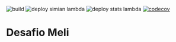 ![build](https://github.com/Marcelo-Scarton/DesafioMeli/actions/workflows/build.yml/badge.svg)
![deploy simian lambda](https://github.com/Marcelo-Scarton/DesafioMeli/actions/workflows/deploy_simian.yml/badge.svg)
![deploy stats lambda](https://github.com/Marcelo-Scarton/DesafioMeli/actions/workflows/deploy_stats.yml/badge.svg)
[![codecov](https://codecov.io/gh/Marcelo-Scarton/DesafioMeli/branch/main/graph/badge.svg?token=T6SOKX1JDH)](https://codecov.io/gh/Marcelo-Scarton/DesafioMeli)
# Desafio Meli